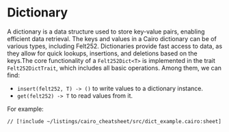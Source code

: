 # Dictionary

A dictionary is a data structure used to store key-value pairs, enabling efficient data retrieval. The keys and values in a Cairo dictionary can be of various types, including Felt252. Dictionaries provide fast access to data, as they allow for quick lookups, insertions, and deletions based on the keys.The core functionality of a `Felt252Dict<T>` is implemented in the trait `Felt252DictTrait`, which includes all basic operations. Among them, we can find:

- `insert(felt252, T) -> ()` to write values to a dictionary instance.
- `get(felt252) -> T` to read values from it.

For example:

```cairo
// [!include ~/listings/cairo_cheatsheet/src/dict_example.cairo:sheet]
```

